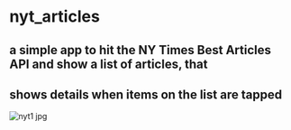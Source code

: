 # nyt_articles

## a simple app to hit the NY Times Best Articles API and show a list of articles, that
## shows details when items on the list are tapped


 
![nyt1 jpg](https://user-images.githubusercontent.com/38481452/123508287-b5d03580-d66e-11eb-89c3-274a34bc1c1d.jpeg)


 

